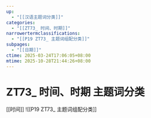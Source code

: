 ```yaml
---
up:
  - "[[汉语主题词分类]]"
categories:
  - "[[ZT73_ 时间、时期]]"
narrowertermclassifications:
  - "[[P19 ZT73_ 主题词组配分类]]"
subpages:
  - "[[日期]]"
ctime: 2025-03-24T17:06:05+08:00
mtime: 2025-10-28T21:44:26+08:00
---
```


# ZT73_ 时间、时期 主题词分类

[[时间]] ![[P19 ZT73_ 主题词组配分类]]
